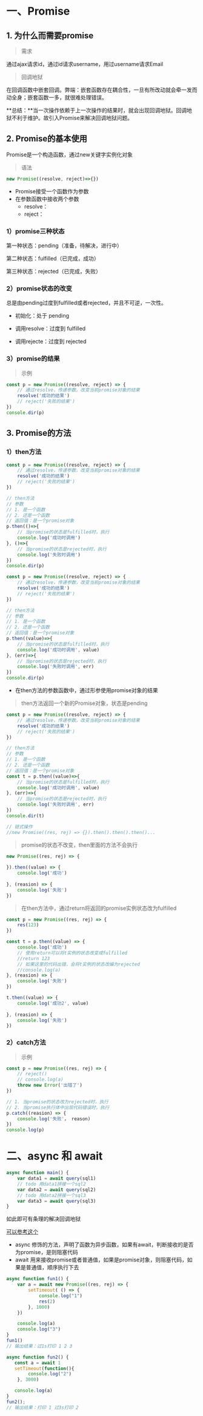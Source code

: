 # 一、Promise

## 1. 为什么而需要promise

> 需求

通过ajax请求id，通过id请求username，用过username请求Email

> 回调地狱

在回调函数中嵌套回调。弊端：嵌套函数存在耦合性，一旦有所改动就会牵一发而动全身；嵌套函数一多，就很难处理错误。

**总结：**当一次操作依赖于上一次操作的结果时，就会出现回调地狱。回调地狱不利于维护。故引入Promise来解决回调地狱问题。

## 2. Promise的基本使用

Promise是一个构造函数，通过new关键字实例化对象

> 语法

```js
new Promise((resolve, reject)=>{})
```

- Promise接受一个函数作为参数
- 在参数函数中接收两个参数
  - resolve：
  - reject：

### 1）promise三种状态

第一种状态：pending（准备，待解决，进行中）

第二种状态：fulfilled（已完成，成功）

第三种状态：rejected（已完成，失败）

### 2）promise状态的改变

总是由pending过度到fulfilled或者rejected，并且不可逆，一次性。

- 初始化：处于 pending

- 调用resolve：过度到 fulfilled

- 调用rejecte：过度到 rejected

### 3）promise的结果

> 示例

```js
const p = new Promise((resolve, reject) => {
    // 通过resolve，传递参数，改变当前promise对象的结果
    resolve('成功的结果')
    // reject('失败的结果')
})
console.dir(p)
```

## 3. Promise的方法

### 1）then方法

```js
const p = new Promise((resolve, reject) => {
    // 通过resolve，传递参数，改变当前promise对象的结果
    resolve('成功的结果')
    // reject('失败的结果')
})

// then方法
// 参数
// 1. 是一个函数
// 2. 还是一个函数
// 返回值：是一个promise对象
p.then(()=>{
    // 当promise的状态是fulfilled时，执行
    console.log('成功时调用')
}, ()=>{
    // 当promise的状态是rejected时，执行
    console.log('失败时调用')
})
console.dir(p)
```
```js
const p = new Promise((resolve, reject) => {
    // 通过resolve，传递参数，改变当前promise对象的结果
    resolve('成功的结果')
    // reject('失败的结果')
})

// then方法
// 参数
// 1. 是一个函数
// 2. 还是一个函数
// 返回值：是一个promise对象
p.then((value)=>{
    // 当promise的状态是fulfilled时，执行
    console.log('成功时调用', value)
}, (err)=>{
    // 当promise的状态是rejected时，执行
    console.log('失败时调用', err)
})
console.dir(p)
```

- 在then方法的参数函数中，通过形参使用promise对象的结果

> then方法返回一个新的Promise对象，状态是pending

```js
const p = new Promise((resolve, reject) => {
    // 通过resolve，传递参数，改变当前promise对象的结果
    resolve('成功的结果')
    // reject('失败的结果')
})

// then方法
// 参数
// 1. 是一个函数
// 2. 还是一个函数
// 返回值：是一个promise对象
const t = p.then((value)=>{
    // 当promise的状态是fulfilled时，执行
    console.log('成功时调用', value)
}, (err)=>{
    // 当promise的状态是rejected时，执行
    console.log('失败时调用', err)
})
console.dir(t)

// 链式操作
//new Promise((res, rej) => {}).then().then().then()...
```

> promise的状态不改变，then里面的方法不会执行

```js
new Promise((res, rej) => {
    
}).then((value) => {
    console.log('成功')
    
}, (reasion) => {
    console.log('失败')
})
```

> 在then方法中，通过return将返回的promise实例状态改为fulfilled
```js
const p = new Promise((res, rej) => {
    res(123)
})

const t = p.then((value) => {
    console.log('成功')
    // 使用return可以将t实例的状态改变成fulfilled
    //return 123
    // 如果这里的代码出错，会将t实例的状态改编为rejected
    //console.log(a)
}, (reasion) => {
    console.log('失败')
})

t.then((value) => {
    console.log('成功2', value)
    
}, (reasion) => {
    console.log('失败')
})

```

### 2）catch方法

> 示例

```js
const p = new Promise((res, rej) => {
    // reject()
    // console.log(a)
    throw new Error('出错了')
})

// 1. 当promise的状态改为rejected时，执行
// 2. 当promise执行体中出现代码错误时，执行
p.catch((reasion) => {
    console.log('失败'， reason)
})
console.log(p)
```

# 二、async  和 await

```js
async function main() {
    var data1 = await query(sql1)
    // todo 用data1拼接一个sql2
    var data2 = await query(sql2)
    // todo 用data2拼接一个sql3
    var data3 = await query(sql3)
}
```

如此即可有条理的解决回调地狱

[可以参考这个](https://www.cnblogs.com/liquanjiang/p/11409792.html)

- async 修饰的方法，声明了函数为异步函数，如果有await，判断接收的是否为promise，是则阻塞代码
- await 用来接收promise或者普通值，如果是promise对象，则阻塞代码，如果是普通值，顺序执行下去

```js
async function fun1() {
    var a = await new Promise((res, rej) => {
        setTimeout( () => {
            console.log("1")
            res(2)
        }, 1000)
    })

    console.log(a)
    console.log("3")
}
fun1()
// 输出结果：过1s打印 1 2 3

async function fun2() {
   const a = await 1
   setTimeout(function(){
        console.log("2")
    }, 3000)

   console.log(a)
}
fun2();
// 输出结果：打印 1 过3s打印 2

```

